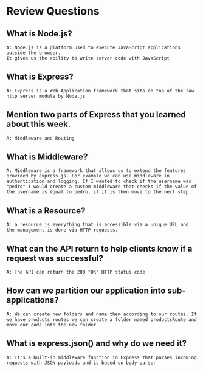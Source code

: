 # Review Questions

## What is Node.js?
    A: Node.js is a platform used to execute JavaScript applications outside the browser.
    It gives us the ability to write server code with JavaScript

## What is Express?
    A: Express is a Web Application framework that sits on top of the raw http server module by Node.js

## Mention two parts of Express that you learned about this week.
    A: Middleware and Routing

## What is Middleware?
    A: Middleware is a framework that allows us to extend the features provided by express.js. For example we can use middleware in authentication and logging. If I wanted to check if the username was "pedro" I would create a custom middleware that checks if the value of the username is equal to pedro, if it is then move to the next step
## What is a Resource?
    A: a resource is everything that is accessible via a unique URL and the management is done via HTTP requests.

## What can the API return to help clients know if a request was successful?
    A: The API can return the 200 "OK" HTTP status code  

## How can we partition our application into sub-applications?
    A: We can create new folders and name them according to our routes. If we have products routes we can create a folder named productsRoute and move our code into the new folder
## What is express.json() and why do we need it?
    A: It's a built-in middleware function in Express that parses incoming requests with JSON payloads and is based on body-parser